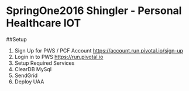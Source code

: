 # SpringOne2016 Shingler - Personal Healthcare IOT

##Setup

1. Sign Up for PWS / PCF Account  https://account.run.pivotal.io/sign-up
1. Login in to PWS https://run.pivotal.io
1. Setup Required Services
  1. ClearDB MySql
  2. SendGrid
1. Deploy UAA
